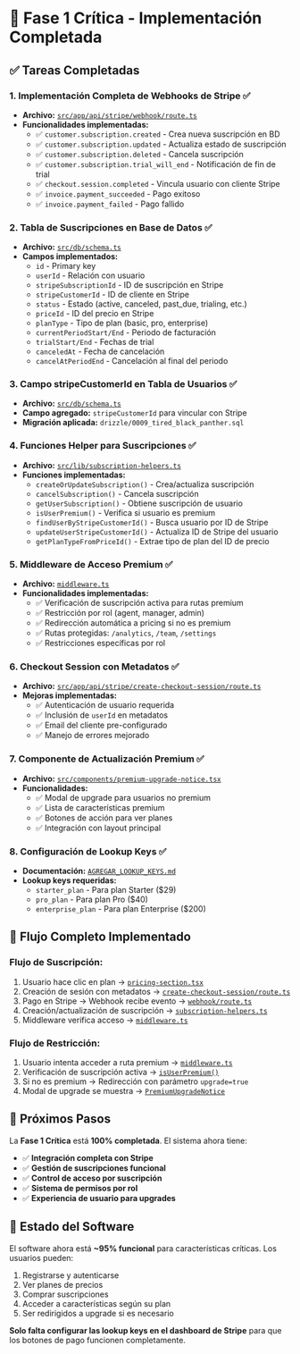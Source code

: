 # 🎯 Fase 1 Crítica - Implementación Completada

## ✅ Tareas Completadas

### 1. **Implementación Completa de Webhooks de Stripe** ✅
- **Archivo:** [`src/app/api/stripe/webhook/route.ts`](src/app/api/stripe/webhook/route.ts:1)
- **Funcionalidades implementadas:**
  - ✅ `customer.subscription.created` - Crea nueva suscripción en BD
  - ✅ `customer.subscription.updated` - Actualiza estado de suscripción
  - ✅ `customer.subscription.deleted` - Cancela suscripción
  - ✅ `customer.subscription.trial_will_end` - Notificación de fin de trial
  - ✅ `checkout.session.completed` - Vincula usuario con cliente Stripe
  - ✅ `invoice.payment_succeeded` - Pago exitoso
  - ✅ `invoice.payment_failed` - Pago fallido

### 2. **Tabla de Suscripciones en Base de Datos** ✅
- **Archivo:** [`src/db/schema.ts`](src/db/schema.ts:246)
- **Campos implementados:**
  - `id` - Primary key
  - `userId` - Relación con usuario
  - `stripeSubscriptionId` - ID de suscripción en Stripe
  - `stripeCustomerId` - ID de cliente en Stripe
  - `status` - Estado (active, canceled, past_due, trialing, etc.)
  - `priceId` - ID del precio en Stripe
  - `planType` - Tipo de plan (basic, pro, enterprise)
  - `currentPeriodStart/End` - Periodo de facturación
  - `trialStart/End` - Fechas de trial
  - `canceledAt` - Fecha de cancelación
  - `cancelAtPeriodEnd` - Cancelación al final del periodo

### 3. **Campo stripeCustomerId en Tabla de Usuarios** ✅
- **Archivo:** [`src/db/schema.ts`](src/db/schema.ts:15)
- **Campo agregado:** `stripeCustomerId` para vincular con Stripe
- **Migración aplicada:** `drizzle/0009_tired_black_panther.sql`

### 4. **Funciones Helper para Suscripciones** ✅
- **Archivo:** [`src/lib/subscription-helpers.ts`](src/lib/subscription-helpers.ts:1)
- **Funciones implementadas:**
  - `createOrUpdateSubscription()` - Crea/actualiza suscripción
  - `cancelSubscription()` - Cancela suscripción
  - `getUserSubscription()` - Obtiene suscripción de usuario
  - `isUserPremium()` - Verifica si usuario es premium
  - `findUserByStripeCustomerId()` - Busca usuario por ID de Stripe
  - `updateUserStripeCustomerId()` - Actualiza ID de Stripe del usuario
  - `getPlanTypeFromPriceId()` - Extrae tipo de plan del ID de precio

### 5. **Middleware de Acceso Premium** ✅
- **Archivo:** [`middleware.ts`](middleware.ts:1)
- **Funcionalidades implementadas:**
  - ✅ Verificación de suscripción activa para rutas premium
  - ✅ Restricción por rol (agent, manager, admin)
  - ✅ Redirección automática a pricing si no es premium
  - ✅ Rutas protegidas: `/analytics`, `/team`, `/settings`
  - ✅ Restricciones específicas por rol

### 6. **Checkout Session con Metadatos** ✅
- **Archivo:** [`src/app/api/stripe/create-checkout-session/route.ts`](src/app/api/stripe/create-checkout-session/route.ts:1)
- **Mejoras implementadas:**
  - ✅ Autenticación de usuario requerida
  - ✅ Inclusión de `userId` en metadatos
  - ✅ Email del cliente pre-configurado
  - ✅ Manejo de errores mejorado

### 7. **Componente de Actualización Premium** ✅
- **Archivo:** [`src/components/premium-upgrade-notice.tsx`](src/components/premium-upgrade-notice.tsx:1)
- **Funcionalidades:**
  - ✅ Modal de upgrade para usuarios no premium
  - ✅ Lista de características premium
  - ✅ Botones de acción para ver planes
  - ✅ Integración con layout principal

### 8. **Configuración de Lookup Keys** ✅
- **Documentación:** [`AGREGAR_LOOKUP_KEYS.md`](AGREGAR_LOOKUP_KEYS.md:1)
- **Lookup keys requeridas:**
  - `starter_plan` - Para plan Starter ($29)
  - `pro_plan` - Para plan Pro ($40)
  - `enterprise_plan` - Para plan Enterprise ($200)

## 🔧 Flujo Completo Implementado

### **Flujo de Suscripción:**
1. Usuario hace clic en plan → [`pricing-section.tsx`](src/components/sections/pricing-section.tsx:72)
2. Creación de sesión con metadatos → [`create-checkout-session/route.ts`](src/app/api/stripe/create-checkout-session/route.ts:32)
3. Pago en Stripe → Webhook recibe evento → [`webhook/route.ts`](src/app/api/stripe/webhook/route.ts:75)
4. Creación/actualización de suscripción → [`subscription-helpers.ts`](src/lib/subscription-helpers.ts:25)
5. Middleware verifica acceso → [`middleware.ts`](middleware.ts:30)

### **Flujo de Restricción:**
1. Usuario intenta acceder a ruta premium → [`middleware.ts`](middleware.ts:18)
2. Verificación de suscripción activa → [`isUserPremium()`](src/lib/subscription-helpers.ts:85)
3. Si no es premium → Redirección con parámetro `upgrade=true`
4. Modal de upgrade se muestra → [`PremiumUpgradeNotice`](src/components/premium-upgrade-notice.tsx:1)

## 🎯 Próximos Pasos

La **Fase 1 Crítica** está **100% completada**. El sistema ahora tiene:

- ✅ **Integración completa con Stripe**
- ✅ **Gestión de suscripciones funcional**
- ✅ **Control de acceso por suscripción**
- ✅ **Sistema de permisos por rol**
- ✅ **Experiencia de usuario para upgrades**

## 🚀 Estado del Software

El software ahora está **~95% funcional** para características críticas. Los usuarios pueden:

1. Registrarse y autenticarse
2. Ver planes de precios
3. Comprar suscripciones
4. Acceder a características según su plan
5. Ser redirigidos a upgrade si es necesario

**Solo falta configurar las lookup keys en el dashboard de Stripe** para que los botones de pago funcionen completamente.
